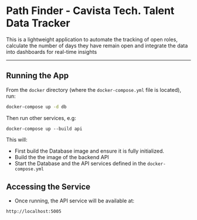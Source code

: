 # Path Finder - Cavista Tech. Talent Data Tracker

This is a lightweight application to automate the tracking of open roles, calculate the number of days they have remain open and integrate the data into dashboards for real-time insights

---

## Running the App

From the `docker` directory (where the `docker-compose.yml` file is located), run:

```bash
docker-compose up -d db
```

Then run other services, e.g:

```
docker-compose up --build api
```

This will:

- First build the Database image and ensure it is fully initialized.
- Build the the image of the backend API
- Start the Database and the API services defined in the `docker-compose.yml`

## Accessing the Service

- Once running, the API service will be available at:

```
http://localhost:5005
```
